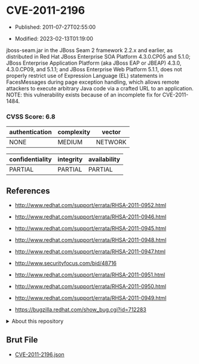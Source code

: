 # CVE-2011-2196

- Published: 2011-07-27T02:55:00

- Modified: 2023-02-13T01:19:00

jboss-seam.jar in the JBoss Seam 2 framework 2.2.x and earlier, as distributed in Red Hat JBoss Enterprise SOA Platform 4.3.0.CP05 and 5.1.0; JBoss Enterprise Application Platform (aka JBoss EAP or JBEAP) 4.3.0, 4.3.0.CP09, and 5.1.1; and JBoss Enterprise Web Platform 5.1.1, does not properly restrict use of Expression Language (EL) statements in FacesMessages during page exception handling, which allows remote attackers to execute arbitrary Java code via a crafted URL to an application. NOTE: this vulnerability exists because of an incomplete fix for CVE-2011-1484.

### CVSS Score: **6.8**

| authentication | complexity | vector |
| --- | --- | --- |
| NONE | MEDIUM | NETWORK |

| confidentiality | integrity | availability |
| --- | --- | --- |
| PARTIAL | PARTIAL | PARTIAL |

## References

* http://www.redhat.com/support/errata/RHSA-2011-0952.html

* http://www.redhat.com/support/errata/RHSA-2011-0946.html

* http://www.redhat.com/support/errata/RHSA-2011-0945.html

* http://www.redhat.com/support/errata/RHSA-2011-0948.html

* http://www.redhat.com/support/errata/RHSA-2011-0947.html

* http://www.securityfocus.com/bid/48716

* http://www.redhat.com/support/errata/RHSA-2011-0951.html

* http://www.redhat.com/support/errata/RHSA-2011-0950.html

* http://www.redhat.com/support/errata/RHSA-2011-0949.html

* https://bugzilla.redhat.com/show_bug.cgi?id=712283

<details>
<summary>About this repository</summary> 

  This repository is part of the project [Live Hack CVE](https://github.com/Live-Hack-CVE). Main website can be found [www.live-hack.org](https://www.live-hack.org) 
  
  Made by [Sn0wAlice](https://github.com/Sn0wAlice) for the people that care about security and need to have a feed of the latest CVEs. Hope you enjoy it, don't forget to star the repo and follow me on [Twitter](https://twitter.com/Sn0wAlice) and [Github](https://github.com/Sn0wAlice). And that is my [personnal website](https://www.alice-snow.me/)

  - [Home Page](https://github.com/Live-Hack-CVE)
  - [Framework](https://github.com/Live-Hack-CVE/cve-framework)
  - [CVE database](https://github.com/Live-Hack-CVE/full_database)
  - [Changelog](https://github.com/Live-Hack-CVE/Changelog)
</details>

## Brut File

* [CVE-2011-2196.json](https://raw.githubusercontent.com/Live-Hack-CVE/full_database/main/cves/2011/CVE-2011-2196.json)

